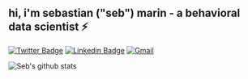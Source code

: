 ## hi, i'm sebastian ("seb") marin - a behavioral data scientist ⚡

<!--
**sebastianmarinc/sebastianmarinc** is a ✨ _special_ ✨ repository because its `README.md` (this file) appears on your GitHub profile.

Here are some ideas to get you started:

- 🔭 I’m currently working on ...
- 🌱 I’m currently learning ...
- 👯 I’m looking to collaborate on ...
- 🤔 I’m looking for help with ...
- 💬 Ask me about ...
- 📫 How to reach me: ...
- 😄 Pronouns: ...
- ⚡ Fun fact: ...

-->

[![Twitter Badge](https://img.shields.io/badge/-twitter-1ca0f1?style=flat-square&labelColor=1ca0f1&logo=twitter&logoColor=white&link=https://twitter.com/marin343)](https://twitter.com/marin343) 
[![Linkedin Badge](https://img.shields.io/badge/-linkedin-blue?style=flat-square&logo=Linkedin&logoColor=white&link=https://www.linkedin.com/in/sebastian-marin-5a2abb83/)](https://www.linkedin.com/in/sebastian-marin-5a2abb83/)
[![Gmail](https://img.shields.io/badge/-gmail-c14438?style=flat-square&logo=Gmail&logoColor=white)](mailto:sebastianmarinc@gmail.com)

![Seb's github stats](https://github-readme-stats.vercel.app/api?username=sebastianmarinc&count_private=true&show_icons=true)
